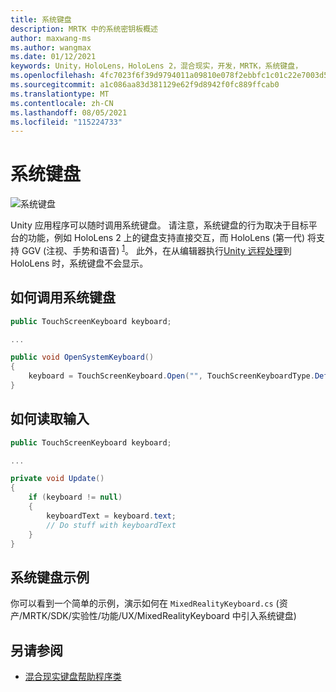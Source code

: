 ```yaml
---
title: 系统键盘
description: MRTK 中的系统密钥板概述
author: maxwang-ms
ms.author: wangmax
ms.date: 01/12/2021
keywords: Unity，HoloLens，HoloLens 2，混合现实，开发，MRTK，系统键盘，
ms.openlocfilehash: 4fc7023f6f39d9794011a09810e078f2ebbfc1c01c22e7003d5a3742e4c85921
ms.sourcegitcommit: a1c086aa83d381129e62f9d8942f0fc889ffcab0
ms.translationtype: MT
ms.contentlocale: zh-CN
ms.lasthandoff: 08/05/2021
ms.locfileid: "115224733"
---
```

# <a name="system-keyboard"></a>系统键盘

![系统键盘](../images/system-keyboard/MRTK_SystemKeyboard_Main.png)

Unity 应用程序可以随时调用系统键盘。 请注意，系统键盘的行为取决于目标平台的功能，例如 HoloLens 2 上的键盘支持直接交互，而 HoloLens (第一代) 将支持 GGV (注视、手势和语音) <sup>[1](/windows/mixed-reality/gaze)</sup>。 此外，在从编辑器执行[Unity 远程处理](../tools/holographic-remoting.md)到 HoloLens 时，系统键盘不会显示。

## <a name="how-to-invoke-the-system-keyboard"></a>如何调用系统键盘

```c#
public TouchScreenKeyboard keyboard;

...

public void OpenSystemKeyboard()
{
    keyboard = TouchScreenKeyboard.Open("", TouchScreenKeyboardType.Default, false, false, false, false);
}
```

## <a name="how-to-read-the-input"></a>如何读取输入

```c#
public TouchScreenKeyboard keyboard;

...

private void Update()
{
    if (keyboard != null)
    {
        keyboardText = keyboard.text;
        // Do stuff with keyboardText
    }
}
```

## <a name="system-keyboard-example"></a>系统键盘示例

你可以看到一个简单的示例，演示如何在 `MixedRealityKeyboard.cs` (资产/MRTK/SDK/实验性/功能/UX/MixedRealityKeyboard 中引入系统键盘) 

## <a name="see-also"></a>另请参阅

- [混合现实键盘帮助程序类](../experimental/mixed-reality-keyboard.md)
